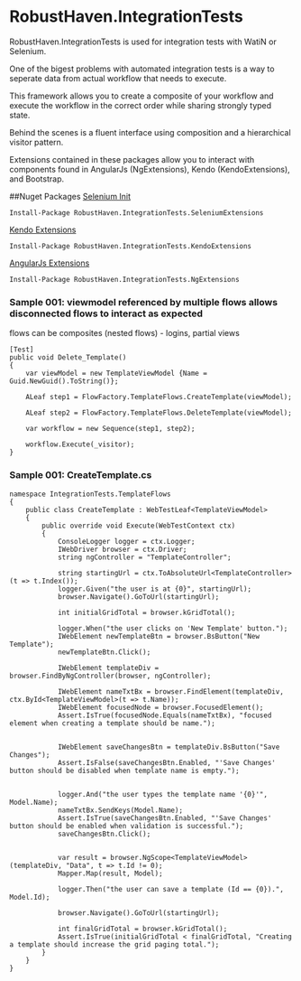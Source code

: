 RobustHaven.IntegrationTests
============================

RobustHaven.IntegrationTests is used for integration tests with WatiN or Selenium.

One of the bigest problems with automated integration tests is a way to seperate data from actual workflow that needs to execute.

This framework allows you to create a composite of your workflow and execute the workflow in the correct order while sharing strongly typed state.

Behind the scenes is a fluent interface using composition and a hierarchical visitor pattern.

Extensions contained in these packages allow you to interact with components found in AngularJs (NgExtensions), Kendo (KendoExtensions), and Bootstrap.


##Nuget Packages
[Selenium Init](http://www.nuget.org/packages/RobustHaven.IntegrationTests.SeleniumExtensions/)  

	Install-Package RobustHaven.IntegrationTests.SeleniumExtensions 


[Kendo Extensions](http://www.nuget.org/packages/RobustHaven.IntegrationTests.KendoExtensions/)  

	Install-Package RobustHaven.IntegrationTests.KendoExtensions 


[AngularJs Extensions](http://www.nuget.org/packages/RobustHaven.IntegrationTests.NgExtensions/)  

	Install-Package RobustHaven.IntegrationTests.NgExtensions 



### Sample 001: viewmodel referenced by multiple flows allows disconnected flows to interact as expected

flows can be composites (nested flows) - logins, partial views

	[Test]
	public void Delete_Template()
	{
		var viewModel = new TemplateViewModel {Name = Guid.NewGuid().ToString()};

		ALeaf step1 = FlowFactory.TemplateFlows.CreateTemplate(viewModel);

		ALeaf step2 = FlowFactory.TemplateFlows.DeleteTemplate(viewModel);

		var workflow = new Sequence(step1, step2);

		workflow.Execute(_visitor);
	}
	
	
	
### Sample 001: CreateTemplate.cs

	namespace IntegrationTests.TemplateFlows
	{
		public class CreateTemplate : WebTestLeaf<TemplateViewModel>
		{
			public override void Execute(WebTestContext ctx)
			{
				ConsoleLogger logger = ctx.Logger;
				IWebDriver browser = ctx.Driver;
				string ngController = "TemplateController";

				string startingUrl = ctx.ToAbsoluteUrl<TemplateController>(t => t.Index());
				logger.Given("the user is at {0}", startingUrl);
				browser.Navigate().GoToUrl(startingUrl);

				int initialGridTotal = browser.kGridTotal();

				logger.When("the user clicks on 'New Template' button.");
				IWebElement newTemplateBtn = browser.BsButton("New Template");
				newTemplateBtn.Click();

				IWebElement templateDiv = browser.FindByNgController(browser, ngController);

				IWebElement nameTxtBx = browser.FindElement(templateDiv, ctx.ById<TemplateViewModel>(t => t.Name));
				IWebElement focusedNode = browser.FocusedElement();
				Assert.IsTrue(focusedNode.Equals(nameTxtBx), "focused element when creating a template should be name.");


				IWebElement saveChangesBtn = templateDiv.BsButton("Save Changes");
				Assert.IsFalse(saveChangesBtn.Enabled, "'Save Changes' button should be disabled when template name is empty.");


				logger.And("the user types the template name '{0}'", Model.Name);
				nameTxtBx.SendKeys(Model.Name);
				Assert.IsTrue(saveChangesBtn.Enabled, "'Save Changes' button should be enabled when validation is successful.");
				saveChangesBtn.Click();


				var result = browser.NgScope<TemplateViewModel>(templateDiv, "Data", t => t.Id != 0);
				Mapper.Map(result, Model);

				logger.Then("the user can save a template (Id == {0}).", Model.Id);

				browser.Navigate().GoToUrl(startingUrl);

				int finalGridTotal = browser.kGridTotal();
				Assert.IsTrue(initialGridTotal < finalGridTotal, "Creating a template should increase the grid paging total.");
			}
		}
	}

